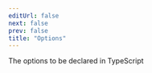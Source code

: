 ```yaml
---
editUrl: false
next: false
prev: false
title: "Options"
---
```


The options to be declared in TypeScript
